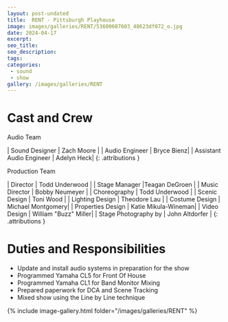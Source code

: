 ```yaml
---
layout: post-undated
title:  RENT - Pittsburgh Playhouse
image: images/galleries/RENT/53600607603_48623df072_o.jpg
date: 2024-04-17
excerpt:
seo_title:
seo_description:
tags:
categories: 
 - sound
 - show
gallery: /images/galleries/RENT
---
```



# Cast and Crew
Audio Team

| Sound Designer            | Zach Moore |
| Audio Engineer            | Bryce Bienz|
| Assistant Audio Engineer  | Adelyn Heck|
{: .attributions }

Production Team

| Director                  | Todd Underwood |
| Stage Manager             |Teagan DeGroen  |
| Music Director            | Bobby Neumeyer |
| Choreography              | Todd Underwood |
| Scenic Design             | Toni Wood      |
| Lighting Design           | Theodore Lau   |
| Costume Design            | Michael Montgomery|
| Properties Design         | Katie Mikula-Wineman|
| Video Design              | William "Buzz" Miller|
| Stage Photography by      | John Altdorfer |
{: .attributions }

# Duties and Responsibilities
- Update and install audio systems in preparation for the show
- Programmed Yamaha CL5 for Front Of House
- Programmed Yamaha CL1 for Band Monitor Mixing
- Prepared paperwork for DCA and Scene Tracking
- Mixed show using the Line by Line technique

{% include image-gallery.html folder="/images/galleries/RENT" %}

